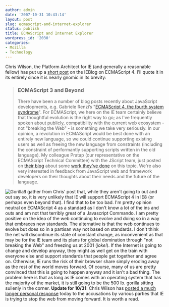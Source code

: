 ```yaml
---
author: admin
date: '2007-10-31 10:43:14'
layout: post
slug: ecmascript-and-internet-explorer
status: publish
title: ECMAScript and Internet Explorer
wordpress_id: '2030'
categories:
- Mozilla
- Technology
---
```


Chris Wilson, the Platform Architect for IE (and generally a reasonable
fellow) has put up a [short
post](http://blogs.msdn.com/ie/archive/2007/10/30/ecmascript-3-and-beyond.aspx)
on the IEBlog on ECMAScript 4. I'll quote it in its entirely since it is
nearly gnomic in its brevity:

> ### ECMAScript 3 and Beyond
>
> There have been a number of blog posts recently about JavaScript
> developments, e.g. Gabriele Renzi’s "[ECMAScript 4, the fourth system
> syndrome](http://www.riffraff.info/2007/10/25/ecmascript-4-the-fourth-system-syndrome)".
> For ECMAScript, we here on the IE team certainly believe that
> thoughtful evolution is the right way to go; as I've frequently spoken
> about publicly, compatibility with the current web ecosystem - not
> "breaking the Web" - is something we take very seriously. In our
> opinion, a revolution in ECMAScript would be best done with an
> entirely new language, so we could continue supporting existing users
> as well as freeing the new language from constraints (including the
> constraint of performantly supporting scripts written in the old
> language). My colleague Pratap (our representative on the ECMAScript
> Technical Committee) with the JScript team, just posted on [their
> blog](http://blogs.msdn.com/jscript/) about some [work they've
> done](http://blogs.msdn.com/jscript/archive/2007/10/29/ecmascript-3-and-beyond.aspx)
> on this topic. We're also very interested in feedback from JavaScript
> web and framework developers on their thoughts about their needs and
> the future of the language.

![Gorilla!](http://www.arcanology.com/images/ie-gorilla.jpg)I gather
from Chris' post that, while they aren't going to out and out say so, it
is very unlikely that IE will support ECMAScript 4 in IE8 (or perhaps
even beyond that). I find that to be too bad. I'm pretty opinion neutral
on ECMAScript 4 as a standard as I don't know a lot of the ins and outs
and am not that terribly great of a Javascript Commando. I am pretty
positive on the idea of the web continuing to evolve and doing so in a
way that embraces new standards. The alternative is that the web
continues to evolve but does so in a partisan way not based on
standards. I don't think the net will discontinue its state of constant
change, as inconvenient as that may be for the IE team and its plans for
global domination through "not breaking the Web" and freezing us at 2001
(*joke!*). If the Internet is going to change and develop anyway, they
might as well get on the train with everyone else and support standards
that people get together and agree on. Otherwise, IE runs the risk of
their browser share simply eroding away as the rest of the world moves
forward. Of course, many of us are pretty convinced that this is going
to happen anyway and it isn't a bad thing. The problem here is that as
long as IE comes with an operating system that has the majority of the
market, it is still going to be the 500 lb. gorilla sitting sullenly in
the corner. **Update for 10/31**: Chris Wilson has [posted a much longer
personal
response](http://blogs.msdn.com/cwilso/archive/2007/10/31/what-i-think-about-es4.aspx)
today to the accusations by various parties that IE is trying to stop
the web from moving forward. It is worth a read.
